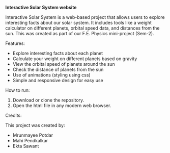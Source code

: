 **Interactive Solar System website**

Interactive Solar System is a web-based project that allows users to explore interesting facts about our solar system. It includes tools like a weight calculator on different planets, orbital speed data, and distances from the sun. This was created as part of our F.E. Physics mini-project (Sem-2).


Features: 
* Explore interesting facts about each planet
* Calculate your weight on different planets based on gravity
* View the orbital speed of planets around the sun
* Check the distance of planets from the sun
* Use of animations (styling using css)
* Simple and responsive design for easy use

How to run: 
1. Download or clone the repository.
2. Open the html file in any modern web browser.


Credits:

This project was created by:
* Mrunmayee Potdar
* Mahi Pendkalkar
* Ekta Sawant


